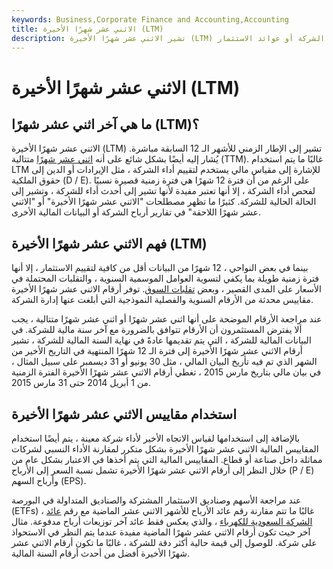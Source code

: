 ```yaml
---
keywords: Business,Corporate Finance and Accounting,Accounting
title: الاثني عشر شهرًا الأخيرة (LTM)
description: تشير الاثني عشر شهرًا الأخيرة (LTM) إلى فترة زمنية شائعة الاستخدام لتقييم النتائج المالية ، مثل أداء الشركة أو عوائد الاستثمار.
---
```


# الاثني عشر شهرًا الأخيرة (LTM)
## ما هي آخر اثني عشر شهرًا (LTM)؟

الاثني عشر شهرًا الأخيرة (LTM) تشير إلى الإطار الزمني للأشهر الـ 12 السابقة مباشرة. يُشار إليه أيضًا بشكل شائع على أنه [اثني عشر شهرًا](/ttm) متتالية (TTM). غالبًا ما يتم استخدام LTM للإشارة إلى مقياس مالي يستخدم لتقييم أداء الشركة ، مثل الإيرادات أو الدين إلى حقوق الملكية (D / E). على الرغم من أن فترة 12 شهرًا هي فترة زمنية قصيرة نسبيًا لفحص أداء الشركة ، إلا أنها تعتبر مفيدة لأنها تشير إلى أحدث أداء للشركة ، وتشير إلى الحالة الحالية للشركة. كثيرًا ما تظهر مصطلحات "الاثني عشر شهرًا الأخيرة" أو "الاثني عشر شهرًا اللاحقة" في تقارير أرباح الشركة أو البيانات المالية الأخرى.

## فهم الاثني عشر شهرًا الأخيرة (LTM)

بينما في بعض النواحي ، 12 شهرًا من البيانات أقل من كافية لتقييم الاستثمار ، إلا أنها فترة زمنية طويلة بما يكفي لتسوية العوامل الموسمية السنوية ، والتقلبات المحتملة في الأسعار على المدى القصير ، وبعض [تقلبات السوق](/swing). توفر أرقام الاثني عشر شهرًا الأخيرة مقاييس محدثة من الأرقام السنوية والفصلية النموذجية التي أبلغت عنها إدارة الشركة.

عند مراجعة الأرقام الموضحة على أنها اثني عشر شهرًا أو اثني عشر شهرًا متتالية ، يجب ألا يفترض المستثمرون أن الأرقام تتوافق بالضرورة مع آخر سنة مالية للشركة. في البيانات المالية للشركة ، التي يتم تقديمها عادةً في نهاية السنة المالية للشركة ، تشير أرقام الاثني عشر شهرًا الأخيرة إلى فترة الـ 12 شهرًا المنتهية في التاريخ الأخير من الشهر الذي تم فيه تأريخ البيان المالي ، مثل 30 يونيو أو 31 ديسمبر على سبيل المثال ، في بيان مالي بتاريخ مارس 2015 ، تغطي أرقام الاثني عشر شهرًا الأخيرة الفترة الزمنية من 1 أبريل 2014 حتى 31 مارس 2015.

## استخدام مقاييس الاثني عشر شهرًا الأخيرة

بالإضافة إلى استخدامها لقياس الاتجاه الأخير لأداء شركة معينة ، يتم أيضًا استخدام المقاييس المالية الاثني عشر شهرًا الأخيرة بشكل متكرر لمقارنة الأداء النسبي لشركات مماثلة داخل صناعة أو قطاع. المقاييس المالية التي يتم أخذها في الاعتبار بشكل عام من خلال النظر إلى أرقام الاثني عشر شهرًا الأخيرة تشمل نسبة السعر إلى الأرباح (P / E) وأرباح السهم (EPS).

عند مراجعة الأسهم وصناديق الاستثمار المشتركة والصناديق المتداولة في البورصة (ETFs) ، غالبًا ما تتم مقارنة رقم عائد الأرباح للأشهر الاثني عشر الماضية مع رقم [عائد الشركة السعودية للكهرباء](/secyield) ، والذي يعكس فقط عائد آخر توزيعات أرباح مدفوعة. مثال آخر حيث تكون أرقام الاثني عشر شهرًا الماضية مفيدة عندما يتم النظر في الاستحواذ على شركة. للوصول إلى قيمة حالية أكثر دقة للشركة ، غالبًا ما تكون أرقام الاثني عشر شهرًا الأخيرة أفضل من أحدث أرقام السنة المالية.


